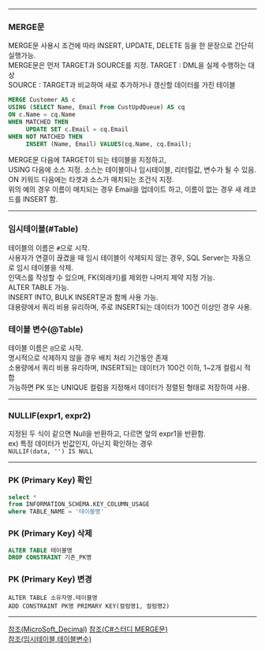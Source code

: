 - - -  
    
### MERGE문  
  
MERGE문 사용시 조건에 따라 INSERT, UPDATE, DELETE 등을 한 문장으로 간단히 실행가능.   
MERGE문은 먼저 TARGET과 SOURCE를 지정. 
TARGET : DML을 실제 수행하는 대상  
SOURCE : TARGET과 비교하여 새로 추가하거나 갱신할 데이터를 가진 테이블   
       
```sql  
MERGE Customer AS c
USING (SELECT Name, Email From CustUpdQueue) AS cq
ON c.Name = cq.Name
WHEN MATCHED THEN
     UPDATE SET c.Email = cq.Email
WHEN NOT MATCHED THEN
     INSERT (Name, Email) VALUES(cq.Name, cq.Email);
```   
    
MERGE문 다음에 TARGET이 되는 테이블을 지정하고,  
USING 다음에 소스 지정.
소스는 테이블이나 임시테이블, 리터럴값, 변수가 될 수 있음.     
ON 키워드 다음에는 타겟과 소스가 매치되는 조건식 지정.  
위의 예의 경우 이름이 매치되는 경우 Email을 업데이트 하고, 이름이 없는 경우 새 레코드를 INSERT 함.  
      
- - -  
     
### 임시테이블(#Table)    
    
테이블의 이름은 `#`으로 시작.   
사용자가 연결이 끊겼을 때 임시 테이블이 삭제되지 않는 경우, SQL Server는 자동으로 임시 테이블을 삭제.  
인덱스를 작성할 수 있으며, FK(외래키)를 제외한 나머지 제약 지정 가능.  
ALTER TABLE 가능.  
INSERT INTO, BULK INSERT문과 함께 사용 가능.     
대용량에서 쿼리 비용 유리하며, 주로 INSERT되는 데이터가 100건 이상인 경우 사용.  
   
     
### 테이블 변수(@Table)   
   
테이블 이름은 `@`으로 시작.  
명시적으로 삭제하지 않을 경우 배치 처리 기간동안 존재   
소용량에서 쿼리 비용 유리하며, INSERT되는 데이터가 100건 이하, 1~2개 컬럼시 적합  
가능하면 PK 또는 UNIQUE 컬럼을 지정해서 데이터가 정렬된 형태로 저장하여 사용.   
      
      
- - -   
    
    
### NULLIF(expr1, expr2)   
  
지정된 두 식이 같으면 Null을 반환하고, 다르면 앞의 expr1을 반환함.   
ex) 특정 데이터가 빈값인지, 아닌지 확인하는 경우  
`NULLIF(data, '') IS NULL `   
   
      
- - -     
    
### PK (Primary Key) 확인   
   
```sql   
select *
from INFORMATION_SCHEMA.KEY_COLUMN_USAGE
where TABLE_NAME = '테이블명'
```     
    
    
### PK (Primary Key) 삭제   
    
```sql   
ALTER TABLE 테이블명
DROP CONSTRAINT 기존_PK명
```   
  
      
### PK (Primary Key) 변경   
    
```  
ALTER TABLE 소유자명.테이블명
ADD CONSTRAINT PK명 PRIMARY KEY(컬럼명1, 컬럼명2)
```   
       
- - -  
   
[참조(MicroSoft_Decimal)](https://docs.microsoft.com/ko-kr/sql/t-sql/data-types/decimal-and-numeric-transact-sql?view=sql-server-2017)
[참조(C#스터디 MERGE문)](http://www.sqlprogram.com/TIPS/tip-merge.aspx)    
[참조(임시테이블,테이블변수)](https://blog.naver.com/islove8587/220608680181)   
       
